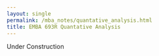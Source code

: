 ```yaml
---
layout: single
permalink: /mba_notes/quantative_analysis.html
title: EMBA 693R Quantative Analysis
---
```

Under Construction
